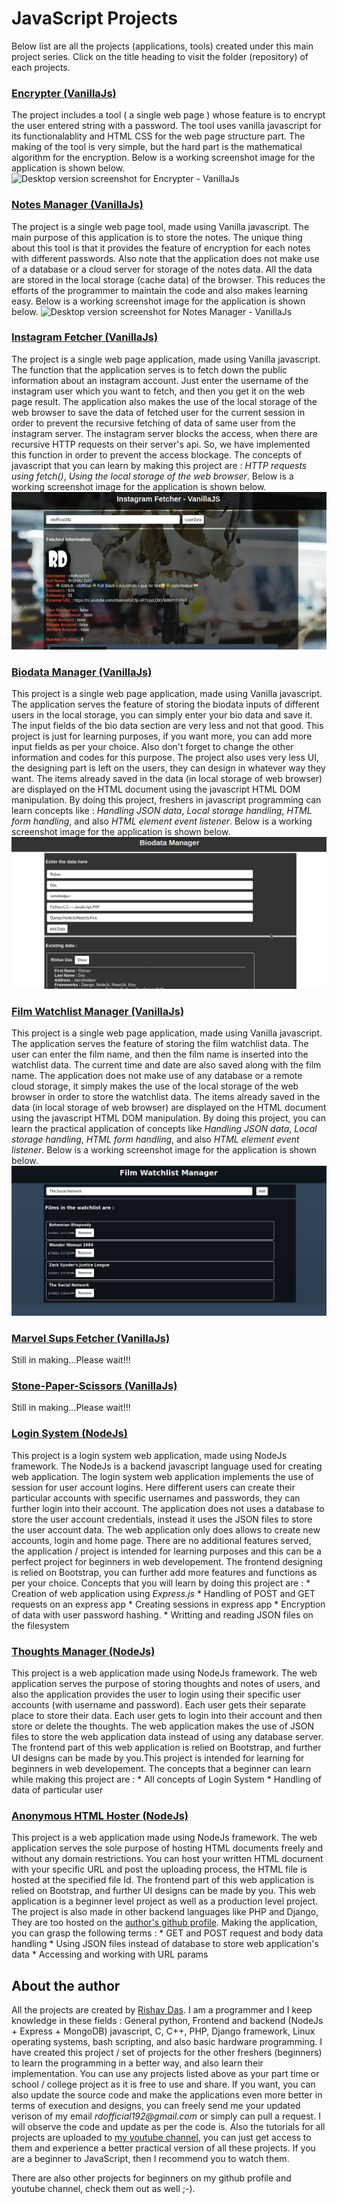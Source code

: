 # JavaScript Projects

Below list are all the projects (applications, tools) created under this main project series. Click on the title heading to visit the folder (repository) of each projects.

### [Encrypter (VanillaJs)](https://github.com/rdofficial/VanillaJsEncrypter/)

The project includes a tool ( a single web page ) whose feature is to encrypt the user entered string with a password. The tool uses vanilla javascript for its functionalablity and HTML CSS for the web page structure part. The making of the tool is very simple, but the hard part is the mathematical algorithm for the encryption. Below is a working screenshot image for the application is shown below. ![Desktop version screenshot for Encrypter - VanillaJs](https://github.com/rdofficial/VanillaJsEncrypter/blob/main/images/desktop-version-screenshot.png)

### [Notes Manager (VanillaJs)](https://github.com/rdofficial/VanillaJsNotesManager/)

The project is a single web page tool, made using Vanilla javascript. The main purpose of this application is to store the notes. The unique thing about this tool is that it provides the feature of encryption for each notes with different passwords. Also note that the application does not make use of a database or a cloud server for storage of the notes data. All the data are stored in the local storage (cache data) of the browser. This reduces the efforts of the programmer to maintain the code and also makes learning easy. Below is a working screenshot image for the application is shown below. ![Desktop version screenshot for Notes Manager - VanillaJs](https://github.com/rdofficial/VanillaJsNotesManager/blob/main/images/desktop-version-screenshot.png)

### [Instagram Fetcher (VanillaJs)](https://github.com/rdofficial/VanillaJsInstagramFetcher/)

The project is a single web page application, made using Vanilla javascript. The function that the application serves is to fetch down the public information about an instagram account. Just enter the username of the instagram user which you want to fetch, and then you get it on the web page result. The application also makes the use of the local storage of the web browser to save the data of fetched user for the current session in order to prevent the recursive fetching of data of same user from the instagram server. The instagram server blocks the access, when there are recursive HTTP requests on their server's api. So, we have implemented this function in order to prevent the access blockage. The concepts of javascript that you can learn by making this project are : _HTTP requests using fetch()_, _Using the local storage of the web browser_. Below is a working screenshot image for the application is shown below. ![Desktop version screenshot for Instagram Fetcher - VanillaJs](https://github.com/rdofficial/VanillaJsInstagramFetcher/blob/main/images/desktop-version-screenshot.png)

### [Biodata Manager (VanillaJs)](VanillaJsBiodataManager/)

This project is a single web page application, made using Vanilla javascript. The application serves the feature of storing the biodata inputs of different users in the local storage, you can simply enter your bio data and save it. The input fields of the bio data section are very less and not that good. This project is just for learning purposes, if you want more, you can add more input fields as per your choice. Also don't forget to change the other information and codes for this purpose. The project also uses very less UI, the designing part is left on the users, they can design in whatever way they want. The items already saved in the data (in local storage of web browser) are displayed on the HTML document using the javascript HTML DOM manipulation. By doing this project, freshers in javascript programming can learn concepts like : _Handling JSON data_, _Local storage handling_, _HTML form handling_, and also _HTML element event listener_. Below is a working screenshot image for the application is shown below. ![Desktop version screenshot for Biodata Manager - VanillaJs](VanillaJsBiodataManager/images/desktop-version-screenshot.png)

### [Film Watchlist Manager (VanillaJs)](VanillaJsFilmWatchlistManager/)

This project is a single web page application, made using Vanilla javascript. The application serves the feature of storing the film watchlist data. The user can enter the film name, and then the film name is inserted into the watchlist data. The current time and date are also saved along with the film name. The application does not make use of any database or a remote cloud storage, it simply makes the use of the local storage of the web browser in order to store the watchlist data. The items already saved in the data (in local storage of web browser) are displayed on the HTML document using the javascript HTML DOM manipulation. By doing this project, you can learn the practical application of concepts like  _Handling JSON data_, _Local storage handling_, _HTML form handling_, and also _HTML element event listener_. Below is a working screenshot image for the application is shown below. ![Desktop version screenshot for Film Watchlist Manager - VanillaJs](VanillaJsFilmWatchlistManager/images/desktop-version-screenshot.png)

### [Marvel Sups Fetcher (VanillaJs)](https://github.com/rdofficial/VanillaJsMarvelSupsFetcher/)

Still in making...Please wait!!!

### [Stone-Paper-Scissors (VanillaJs)](https://github.com/rdofficial/VanillaJsStonePaperScissors/)

Still in making...Please wait!!!

### [Login System (NodeJs)](NodeJsLoginSystem/)

This project is a login system web application, made using NodeJs framework. The NodeJs is a backend javascript language used for creating web application. The login system web application implements the use of session for user account logins. Here different users can create their particular accounts with specific usernames and passwords, they can further login into their account. The application does not uses a database to store the user account credentials, instead it uses the JSON files to store the user account data. The web application only does allows to create new accounts, login and home page. There are no additional features served, the application / project is intended for learning purposes and this can be a perfect project for beginners in web developement. The frontend designing is relied on Bootstrap, you can further add more features and functions as per your choice. Concepts that you will learn by doing this project are :
	* Creation of web application using _Express.js_
	* Handling of POST and GET requests on an express app
	* Creating sessions in express app
	* Encryption of data with user password hashing.
	* Writting and reading JSON files on the filesystem

### [Thoughts Manager (NodeJs)](NodeJsThoughtsManager)

This project is a web application made using NodeJs framework. The web application serves the purpose of storing thoughts and notes of users, and also the application provides the user to login using their specific user accounts (with username and password). Each user gets their separate place to store their data. Each user gets to login into their account and then store or delete the thoughts. The web application makes the use of JSON files to store the web application data instead of using any database server. The frontend part of this web application is relied on Bootstrap, and further UI designs can be made by you.This project is intended for learning for beginners in web developement. The concepts that a beginner can learn while making this project are :
	* All concepts of Login System
	* Handling of data of particular user

### [Anonymous HTML Hoster (NodeJs)](https://github.com/rdofficial/AnonHtmlHoster)

This project is a web application made using NodeJs framework. The web application serves the sole purpose of hosting HTML documents freely and without any domain restrictions. You can host your written HTML document with your specific URL and post the uploading process, the HTML file is hosted at the specified file Id. The frontend part of this web application is relied on Bootstrap, and further UI designs can be made by you. This web application is a beginner level project as well as a production level project. The project is also made in other backend languages like PHP and Django, They are too hosted on the [author's github profile](https://github.com/rdofficial). Making the application, you can grasp the following terms :
	* GET and POST request and body data handling
	* Using JSON files instead of database to store web application's data
	* Accessing and working with URL params

## About the author

All the projects are created by [Rishav Das](https://github.com/rdofficial). I am a programmer and I keep knowledge in these fields : General python, Frontend and backend (NodeJs + Express + MongoDB) javascript, C, C++, PHP, Django framework, Linux operating systems, bash scripting, and also basic hardware programming. I have created this project / set of projects for the other freshers (beginners) to learn the programming in a better way, and also learn their implementation. You can use any projects listed above as your part time or school / college project as it is free to use and share. If you want, you can also update the source code and make the applications even more better in terms of execution and designs, you can freely send me your updated verison of my email _rdofficial192@gmail.com_ or simply can pull a request. I will observe the code and update as per the code is. Also the tutorials for all projects are uploaded to [my youtube channel](https://www.youtube.com/channel/UCfp-xR7cpyLOXVW8MYr59WA/videos), you can just get access to them and experience a better practical version of all these projects. If you are a beginner to JavaScript, then I recommend you to watch them.

There are also other projects for beginners on my github profile and youtube channel, check them out as well ;-).
